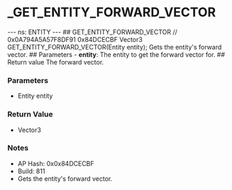 # _GET_ENTITY_FORWARD_VECTOR

--- ns: ENTITY ---  ## GET_ENTITY_FORWARD_VECTOR  // 0x0A794A5A57F8DF91 0x84DCECBF Vector3 GET_ENTITY_FORWARD_VECTOR(Entity entity);  Gets the entity's forward vector.  ## Parameters  - **entity**: The entity to get the forward vector for.  ## Return value  The forward vector.

### Parameters
* Entity entity

### Return Value
* Vector3

### Notes
* AP Hash: 0x0x84DCECBF
* Build: 811
* Gets the entity's forward vector.

